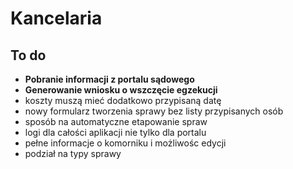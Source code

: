 # Kancelaria

## To do
- **Pobranie informacji z portalu sądowego**
- **Generowanie wniosku o wszczęcie egzekucji**
- koszty muszą mieć dodatkowo przypisaną datę
- nowy formularz tworzenia sprawy bez listy przypisanych osób 
- sposób na automatyczne etapowanie spraw
- logi dla całości aplikacji nie tylko dla portalu
- pełne informacje o komorniku i możliwośc edycji
- podział na typy sprawy
